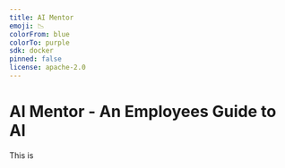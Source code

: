 ```yaml
---
title: AI Mentor
emoji: 📉
colorFrom: blue
colorTo: purple
sdk: docker
pinned: false
license: apache-2.0
---
```


# AI Mentor - An Employees Guide to AI

This  is